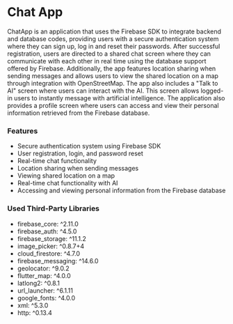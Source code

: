 # Chat App
ChatApp is an application that uses the Firebase SDK to integrate backend and database codes, providing users with a secure authentication system where they can sign up, log in and reset their passwords. After successful registration, users are directed to a shared chat screen where they can communicate with each other in real time using the database support offered by Firebase. Additionally, the app features location sharing when sending messages and allows users to view the shared location on a map through integration with OpenStreetMap. The app also includes a "Talk to AI" screen where users can interact with the AI. This screen allows logged-in users to instantly message with artificial intelligence. The application also provides a profile screen where users can access and view their personal information retrieved from the Firebase database.

### Features
* Secure authentication system using Firebase SDK
* User registration, login, and password reset
* Real-time chat functionality
* Location sharing when sending messages
* Viewing shared location on a map
* Real-time chat functionality with AI
* Accessing and viewing personal information from the Firebase database

### Used Third-Party Libraries
* firebase_core: ^2.11.0
* firebase_auth: ^4.5.0
* firebase_storage: ^11.1.2
* image_picker: ^0.8.7+4
* cloud_firestore: ^4.7.0
* firebase_messaging: ^14.6.0
* geolocator: ^9.0.2
* flutter_map: ^4.0.0
* latlong2: ^0.8.1
* url_launcher: ^6.1.11
* google_fonts: ^4.0.0
* xml: ^5.3.0
* http: ^0.13.4
